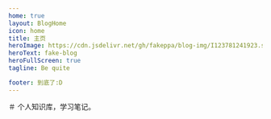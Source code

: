 ```yaml
---
home: true
layout: BlogHome
icon: home
title: 主页
heroImage: https://cdn.jsdelivr.net/gh/fakeppa/blog-img/I123781241923.svg
heroText: fake-blog
heroFullScreen: true
tagline: Be quite

footer: 到底了:D
---
```


＃ 个人知识库，学习笔记。
